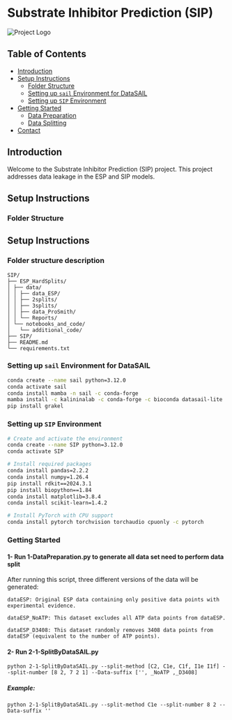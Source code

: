 # Substrate Inhibitor Prediction (SIP)

![Project Logo](https://example.com/logo.png)

## Table of Contents

- [Introduction](#introduction)
- [Setup Instructions](#setup-instructions)
  - [Folder Structure](#folder-structure)
  - [Setting up `sail` Environment for DataSAIL](#setting-up-sail-environment-for-datasail)
  - [Setting up `SIP` Environment](#setting-up-sip-environment)
- [Getting Started](#getting-started)
  - [Data Preparation](#1-run-1-datapreparationpy)
  - [Data Splitting](#2-run-2-1-splitbydatasailpy)
- [Contact](#contact)

## Introduction

Welcome to the Substrate Inhibitor Prediction (SIP) project. This project addresses data leakage in the ESP and SIP models. 

## Setup Instructions

### Folder Structure



## Setup Instructions
###  Folder structure description
```
SIP/
├── ESP_HardSplits/
│ ├── data/
│ │ ├── data_ESP/
│ │ ├── 2splits/
│ │ ├── 3splits/
│ │ ├── data_ProSmith/
│ │ └── Reports/
│ └── notebooks_and_code/
│   └── additional_code/
├── SIP/
├── README.md
└── requirements.txt
```

### Setting up `sail` Environment for DataSAIL

```bash
conda create --name sail python=3.12.0
conda activate sail
conda install mamba -n sail -c conda-forge
mamba install -c kalininalab -c conda-forge -c bioconda datasail-lite
pip install grakel
```
### Setting up `SIP` Environment

```bash
# Create and activate the environment
conda create --name SIP python=3.12.0
conda activate SIP

# Install required packages
conda install pandas=2.2.2
conda install numpy=1.26.4
pip install rdkit==2024.3.1
pip install biopython==1.84
conda install matplotlib=3.8.4
conda install scikit-learn=1.4.2 

# Install PyTorch with CPU support
conda install pytorch torchvision torchaudio cpuonly -c pytorch
```

### Getting Started

#### 1- Run 1-DataPreparation.py to generate all data set need to perform data split
After running this script, three different versions of the data will be generated:

    dataESP: Original ESP data containing only positive data points with experimental evidence.

    dataESP_NoATP: This dataset excludes all ATP data points from dataESP.

    dataESP_D3408: This dataset randomly removes 3408 data points from dataESP (equivalent to the number of ATP points).


#### 2- Run 2-1-SplitByDataSAIL.py
```
python 2-1-SplitByDataSAIL.py --split-method [C2, C1e, C1f, I1e I1f] --split-number [8 2, 7 2 1] --Data-suffix ['', _NoATP ,_D3408]
```
##### Example:
```
python 2-1-SplitByDataSAIL.py --split-method C1e --split-number 8 2 --Data-suffix ''
```


```
